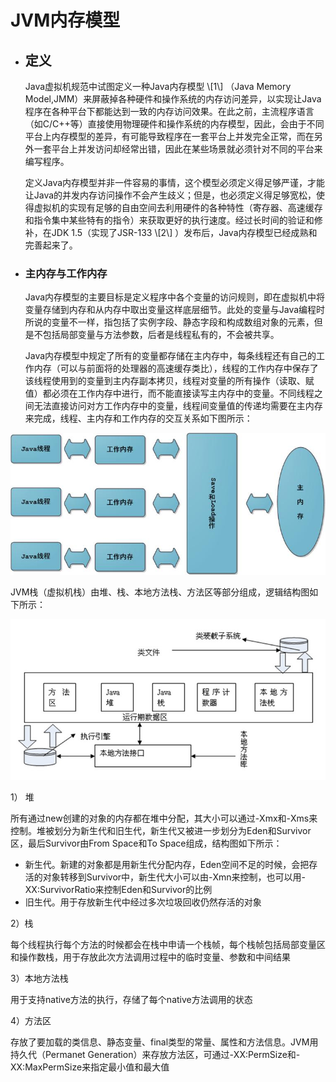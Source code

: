 # JVM内存模型

* ## 定义

  Java虚拟机规范中试图定义一种Java内存模型 \\[1\\] （Java Memory Model,JMM）来屏蔽掉各种硬件和操作系统的内存访问差异，以实现让Java程序在各种平台下都能达到一致的内存访问效果。在此之前，主流程序语言（如C/C++等）直接使用物理硬件和操作系统的内存模型，因此，会由于不同平台上内存模型的差异，有可能导致程序在一套平台上并发完全正常，而在另外一套平台上并发访问却经常出错，因此在某些场景就必须针对不同的平台来编写程序。

   定义Java内存模型并非一件容易的事情，这个模型必须定义得足够严谨，才能让Java的并发内存访问操作不会产生歧义；但是，也必须定义得足够宽松，使得虚拟机的实现有足够的自由空间去利用硬件的各种特性（寄存器、高速缓存和指令集中某些特有的指令）来获取更好的执行速度。经过长时间的验证和修补，在JDK 1.5（实现了JSR-133 \\\[2\\\] ）发布后，Java内存模型已经成熟和完善起来了。

* ### 主内存与工作内存

  Java内存模型的主要目标是定义程序中各个变量的访问规则，即在虚拟机中将变量存储到内存和从内存中取出变量这样底层细节。此处的变量与Java编程时所说的变量不一样，指包括了实例字段、静态字段和构成数组对象的元素，但是不包括局部变量与方法参数，后者是线程私有的，不会被共享。

  Java内存模型中规定了所有的变量都存储在主内存中，每条线程还有自己的工作内存（可以与前面将的处理器的高速缓存类比），线程的工作内存中保存了该线程使用到的变量到主内存副本拷贝，线程对变量的所有操作（读取、赋值）都必须在工作内存中进行，而不能直接读写主内存中的变量。不同线程之间无法直接访问对方工作内存中的变量，线程间变量值的传递均需要在主内存来完成，线程、主内存和工作内存的交互关系如下图所示：

![](/assets/import-05.png)

JVM栈（虚拟机栈）由堆、栈、本地方法栈、方法区等部分组成，逻辑结构图如下所示：

![](/assets/import-04.png)

1） 堆

所有通过new创建的对象的内存都在堆中分配，其大小可以通过-Xmx和-Xms来控制。堆被划分为新生代和旧生代，新生代又被进一步划分为Eden和Survivor区，最后Survivor由From Space和To Space组成，结构图如下所示：

* 新生代。新建的对象都是用新生代分配内存，Eden空间不足的时候，会把存活的对象转移到Survivor中，新生代大小可以由-Xmn来控制，也可以用-XX:SurvivorRatio来控制Eden和Survivor的比例
* 旧生代。用于存放新生代中经过多次垃圾回收仍然存活的对象

2）栈

每个线程执行每个方法的时候都会在栈中申请一个栈帧，每个栈帧包括局部变量区和操作数栈，用于存放此次方法调用过程中的临时变量、参数和中间结果

3）本地方法栈

用于支持native方法的执行，存储了每个native方法调用的状态

4）方法区

存放了要加载的类信息、静态变量、final类型的常量、属性和方法信息。JVM用持久代（Permanet Generation）来存放方法区，可通过-XX:PermSize和-XX:MaxPermSize来指定最小值和最大值

